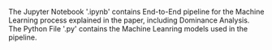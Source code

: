 The Jupyter Notebook '.ipynb' contains End-to-End pipeline for the Machine Learning process explained in the paper, including Dominance Analysis.
The Python File '.py' contains the Machine Leanring models used in the pipeline.
